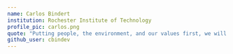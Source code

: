 ```yaml
---
name: Carlos Bindert
institution: Rochester Institute of Technology
profile_pic: carlos.png
quote: "Putting people, the environment, and our values first, we will build a brighter future together."
github_user: cbindev
---
```

